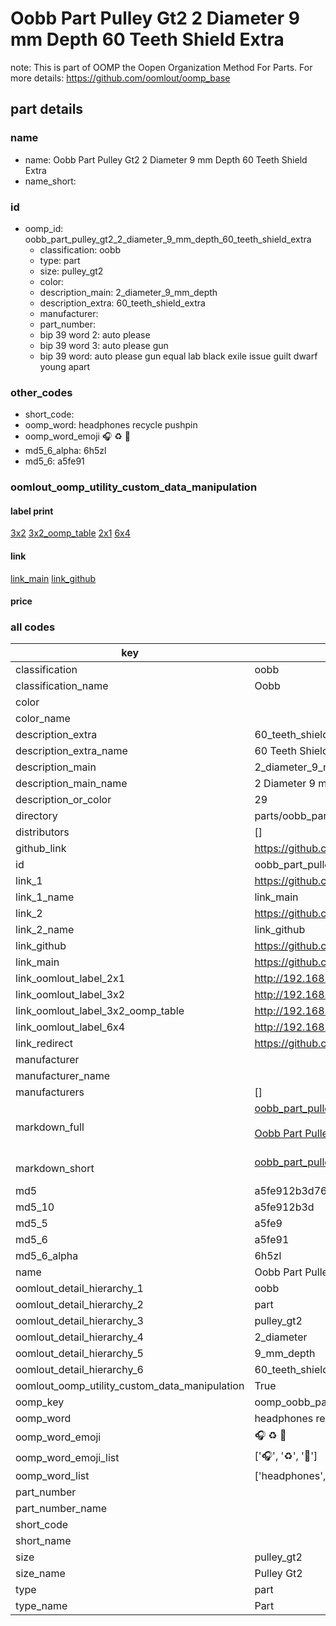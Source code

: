 # Oobb Part Pulley Gt2 2 Diameter 9 mm Depth 60 Teeth Shield Extra  

note: This is part of OOMP the Oopen Organization Method For Parts. For more details: https://github.com/oomlout/oomp_base

##  part details
  







### name
* name: Oobb Part Pulley Gt2 2 Diameter 9 mm Depth 60 Teeth Shield Extra
* name_short: 
### id
* oomp_id: oobb_part_pulley_gt2_2_diameter_9_mm_depth_60_teeth_shield_extra
  * classification: oobb
  * type: part
  * size: pulley_gt2
  * color: 
  * description_main: 2_diameter_9_mm_depth
  * description_extra: 60_teeth_shield_extra
  * manufacturer: 
  * part_number: 
  * bip 39 word 2: auto please
  * bip 39 word 3: auto please gun
  * bip 39 word: auto please gun equal lab black exile issue guilt dwarf young apart

### other_codes
* short_code: 
* oomp_word: headphones recycle pushpin
* oomp_word_emoji :headphones: :recycle: :pushpin:
* md5_6_alpha: 6h5zl
* md5_6: a5fe91






### oomlout_oomp_utility_custom_data_manipulation
#### label print
[3x2](http://192.168.1.245:1112/?label=oomp%206h5zl)
[3x2_oomp_table](http://192.168.1.108:1112/?label=oomp%206h5zl)
[2x1](http://192.168.1.242:1112/?label=oomp%206h5zl)
[6x4](http://192.168.1.55:1112/?label=oomp%206h5zl)    

#### link

[link_main](https://github.com/oomlout/oomlout_oomp_version_1_messy/tree/main/parts/oobb_part_pulley_gt2_2_diameter_9_mm_depth_60_teeth_shield_extra) [link_github](https://github.com/oomlout/oomlout_oomp_version_1_messy/tree/main/parts/oobb_part_pulley_gt2_2_diameter_9_mm_depth_60_teeth_shield_extra)                             

#### price







### all codes 
| key | value |  
| --- | --- |  
| classification | oobb |  
| classification_name | Oobb |  
| color |  |  
| color_name |  |  
| description_extra | 60_teeth_shield_extra |  
| description_extra_name | 60 Teeth Shield Extra |  
| description_main | 2_diameter_9_mm_depth |  
| description_main_name | 2 Diameter 9 mm Depth |  
| description_or_color | 29 |  
| directory | parts/oobb_part_pulley_gt2_2_diameter_9_mm_depth_60_teeth_shield_extra |  
| distributors | [] |  
| github_link | https://github.com/oomlout/oomlout_oomp_part_src/tree/main/parts/oobb_part_pulley_gt2_2_diameter_9_mm_depth_60_teeth_shield_extra |  
| id | oobb_part_pulley_gt2_2_diameter_9_mm_depth_60_teeth_shield_extra |  
| link_1 | https://github.com/oomlout/oomlout_oomp_version_1_messy/tree/main/parts/oobb_part_pulley_gt2_2_diameter_9_mm_depth_60_teeth_shield_extra |  
| link_1_name | link_main |  
| link_2 | https://github.com/oomlout/oomlout_oomp_version_1_messy/tree/main/parts/oobb_part_pulley_gt2_2_diameter_9_mm_depth_60_teeth_shield_extra |  
| link_2_name | link_github |  
| link_github | https://github.com/oomlout/oomlout_oomp_version_1_messy/tree/main/parts/oobb_part_pulley_gt2_2_diameter_9_mm_depth_60_teeth_shield_extra |  
| link_main | https://github.com/oomlout/oomlout_oomp_version_1_messy/tree/main/parts/oobb_part_pulley_gt2_2_diameter_9_mm_depth_60_teeth_shield_extra |  
| link_oomlout_label_2x1 | http://192.168.1.242:1112/?label=oomp%206h5zl |  
| link_oomlout_label_3x2 | http://192.168.1.245:1112/?label=oomp%206h5zl |  
| link_oomlout_label_3x2_oomp_table | http://192.168.1.108:1112/?label=oomp%206h5zl |  
| link_oomlout_label_6x4 | http://192.168.1.55:1112/?label=oomp%206h5zl |  
| link_redirect | https://github.com/oomlout/oomlout_oomp_version_1_messy/tree/main/parts/oobb_part_pulley_gt2_2_diameter_9_mm_depth_60_teeth_shield_extra |  
| manufacturer |  |  
| manufacturer_name |  |  
| manufacturers | [] |  
| markdown_full | [oobb_part_pulley_gt2_2_diameter_9_mm_depth_60_teeth_shield_extra](none)<br>[](none)<br>[Oobb Part Pulley Gt2 2 Diameter 9 Mm Depth 60 Teeth Shield Extra](none)<br><br> |  
| markdown_short | [oobb_part_pulley_gt2_2_diameter_9_mm_depth_60_teeth_shield_extra](none)<br><br> |  
| md5 | a5fe912b3d76a9f45bbe04c0cfe9987c |  
| md5_10 | a5fe912b3d |  
| md5_5 | a5fe9 |  
| md5_6 | a5fe91 |  
| md5_6_alpha | 6h5zl |  
| name | Oobb Part Pulley Gt2 2 Diameter 9 mm Depth 60 Teeth Shield Extra |  
| oomlout_detail_hierarchy_1 | oobb |  
| oomlout_detail_hierarchy_2 | part |  
| oomlout_detail_hierarchy_3 | pulley_gt2 |  
| oomlout_detail_hierarchy_4 | 2_diameter |  
| oomlout_detail_hierarchy_5 | 9_mm_depth |  
| oomlout_detail_hierarchy_6 | 60_teeth_shield_extra |  
| oomlout_oomp_utility_custom_data_manipulation | True |  
| oomp_key | oomp_oobb_part_pulley_gt2_2_diameter_9_mm_depth_60_teeth_shield_extra |  
| oomp_word | headphones recycle pushpin |  
| oomp_word_emoji | :headphones: :recycle: :pushpin: |  
| oomp_word_emoji_list | [':headphones:', ':recycle:', ':pushpin:'] |  
| oomp_word_list | ['headphones', 'recycle', 'pushpin'] |  
| part_number |  |  
| part_number_name |  |  
| short_code |  |  
| short_name |  |  
| size | pulley_gt2 |  
| size_name | Pulley Gt2 |  
| type | part |  
| type_name | Part |  
